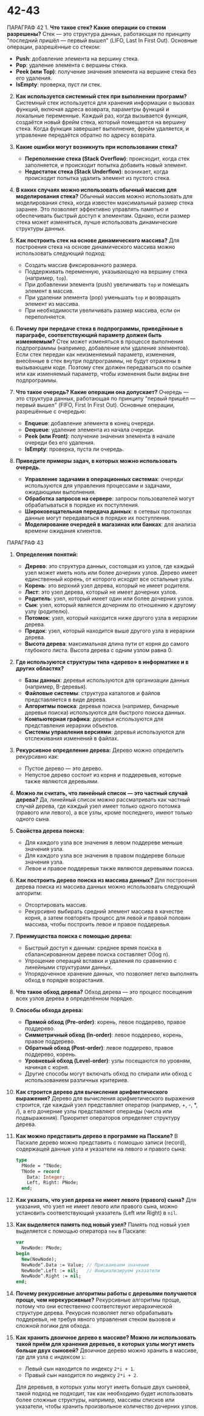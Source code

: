 # 42-43


ПАРАГРАФ 42 1. **Что такое стек? Какие операции со стеком разрешены?**
   Стек — это структура данных, работающая по принципу "последний пришёл — первый вышел" (LIFO, Last In First Out). Основные операции, разрешённые со стеком:
   - **Push**: добавление элемента на вершину стека.
   - **Pop**: удаление элемента с вершины стека.
   - **Peek (или Top)**: получение значения элемента на вершине стека без его удаления.
   - **IsEmpty**: проверка, пуст ли стек.

2. **Как используется системный стек при выполнении программ?**
   Системный стек используется для хранения информации о вызовах функций, включая адреса возврата, параметры функций и локальные переменные. Каждый раз, когда вызывается функция, создаётся новый фрейм стека, который помещается на вершину стека. Когда функция завершает выполнение, фрейм удаляется, и управление передаётся обратно по адресу возврата.

3. **Какие ошибки могут возникнуть при использовании стека?**
   - **Переполнение стека (Stack Overflow)**: происходит, когда стек заполняется, и происходит попытка добавить новый элемент.
   - **Недостаток стека (Stack Underflow)**: возникает, когда происходит попытка удалить элемент из пустого стека.

4. **В каких случаях можно использовать обычный массив для моделирования стека?**
   Обычный массив можно использовать для моделирования стека, когда известен максимальный размер стека заранее. Это позволяет эффективно управлять памятью и обеспечивать быстрый доступ к элементам. Однако, если размер стека может изменяться, лучше использовать динамические структуры данных.

5. **Как построить стек на основе динамического массива?**
   Для построения стека на основе динамического массива можно использовать следующий подход:
   - Создать массив фиксированного размера.
   - Поддерживать переменную, указывающую на вершину стека (например, `top`).
   - При добавлении элемента (push) увеличивать `top` и помещать элемент в массив.
   - При удалении элемента (pop) уменьшать `top` и возвращать элемент из массива.
   - При необходимости увеличивать размер массива, если он переполняется.

6. **Почему при передаче стека в подпрограммы, приведённые в параграфе, соответствующий параметр должен быть изменяемым?**
   Стек может изменяться в процессе выполнения подпрограммы (например, добавление или удаление элементов). Если стек передан как неизменяемый параметр, изменения, внесённые в стек внутри подпрограммы, не будут отражены в вызывающем коде. Поэтому стек должен передаваться по ссылке или как изменяемый параметр, чтобы изменения были видны вне подпрограммы.

7. **Что такое очередь? Какие операции она допускает?**
   Очередь — это структура данных, работающая по принципу "первый пришёл — первый вышел" (FIFO, First In First Out). Основные операции, разрешённые с очередью:
   - **Enqueue**: добавление элемента в конец очереди.
   - **Dequeue**: удаление элемента из начала очереди.
   - **Peek (или Front)**: получение значения элемента в начале очереди без его удаления.
   - **IsEmpty**: проверка, пуста ли очередь.

8. **Приведите примеры задач, в которых можно использовать очередь.**
   - **Управление задачами в операционных системах**: очереди используются для управления процессами и задачами, ожидающими выполнения.
   - **Обработка запросов на сервере**: запросы пользователей могут обрабатываться в порядке их поступления.
   - **Широковещательная передача данных**: в сетевых протоколах данные могут передаваться в порядке их поступления.
   - **Моделирование очередей в магазинах или банках**: для анализа времени ожидания клиентов.
  

ПАРАГРАФ 43 



1. **Определения понятий:**
   - **Дерево**: это структура данных, состоящая из узлов, где каждый узел может иметь ноль или более дочерних узлов. Дерево имеет единственный корень, от которого исходят все остальные узлы.
   - **Корень**: это верхний узел дерева, который не имеет родителя.
   - **Лист**: это узел дерева, который не имеет дочерних узлов.
   - **Родитель**: узел, который имеет один или более дочерних узлов.
   - **Сын**: узел, который является дочерним по отношению к другому узлу (родителю).
   - **Потомок**: узел, который находится ниже другого узла в иерархии дерева.
   - **Предок**: узел, который находится выше другого узла в иерархии дерева.
   - **Высота дерева**: максимальная длина пути от корня до самого глубокого листа. Высота дерева с одним узлом равна 0.

2. **Где используются структуры типа «дерево» в информатике и в других областях?**
   - **Базы данных**: деревья используются для организации данных (например, B-деревья).
   - **Файловые системы**: структура каталогов и файлов представляется в виде дерева.
   - **Алгоритмы поиска**: деревья поиска (например, бинарные деревья поиска) используются для быстрого поиска данных.
   - **Компьютерная графика**: деревья используются для представления иерархии объектов.
   - **Системы управления версиями**: деревья используются для отслеживания изменений в файлах.

3. **Рекурсивное определение дерева:**
   Дерево можно определить рекурсивно как:
   - Пустое дерево — это дерево.
   - Непустое дерево состоит из корня и поддеревьев, которые также являются деревьями.

4. **Можно ли считать, что линейный список — это частный случай дерева?**
   Да, линейный список можно рассматривать как частный случай дерева, где каждый узел имеет только одного потомка (правого или левого), а все узлы, кроме последнего, имеют только одного сына.

5. **Свойства дерева поиска:**
   - Для каждого узла все значения в левом поддереве меньше значения узла.
   - Для каждого узла все значения в правом поддереве больше значения узла.
   - Левое и правое поддеревья также являются деревьями поиска.

6. **Как построить дерево поиска из массива данных?**
   Для построения дерева поиска из массива данных можно использовать следующий алгоритм:
   - Отсортировать массив.
   - Рекурсивно выбирать средний элемент массива в качестве корня, а затем повторять процесс для левой и правой половин массива, чтобы построить левое и правое поддеревья.

7. **Преимущества поиска с помощью дерева:**
   - Быстрый доступ к данным: среднее время поиска в сбалансированном дереве поиска составляет O(log n).
   - Упрощение операций вставки и удаления по сравнению с линейными структурами данных.
   - Упорядоченное хранение данных, что позволяет легко выполнять обход в порядке возрастания.

8. **Что такое обход дерева?**
   Обход дерева — это процесс посещения всех узлов дерева в определённом порядке.

9. **Способы обхода дерева:**
   - **Прямой обход (Pre-order)**: корень, левое поддерево, правое поддерево.
   - **Симметричный обход (In-order)**: левое поддерево, корень, правое поддерево.
   - **Обратный обход (Post-order)**: левое поддерево, правое поддерево, корень.
   - **Уровневый обход (Level-order)**: узлы посещаются по уровням, начиная с корня.
   - Другие способы могут включать обход по спирали или обход с использованием различных критериев.

10. **Как строится дерево для вычисления арифметического выражения?**
    Дерево для вычисления арифметического выражения строится, где каждый узел представляет оператор (например, +, -, *, /), а его дочерние узлы представляют операнды (числа или подвыражения). Приоритет операторов определяет структуру дерева.

11. **Как можно представить дерево в программе на Паскале?**
    В Паскале дерево можно представить с помощью записи (record), содержащей данные узла и указатели на левого и правого сына:
    ```pascal
    type
      PNode = ^TNode;
      TNode = record
        Data: Integer;
        Left, Right: PNode;
      end;
    ```

12. **Как указать, что узел дерева не имеет левого (правого) сына?**
    Для указания, что узел не имеет левого или правого сына, можно установить соответствующий указатель (Left или Right) в `nil`.

13. **Как выделяется память под новый узел?**
    Память под новый узел выделяется с помощью оператора `new` в Паскале:
    ```pascal
    var
      NewNode: PNode;
    begin
      New(NewNode);
      NewNode^.Data := Value; // Присваиваем значение
      NewNode^.Left := nil;   // Инициализируем указатели
      NewNode^.Right := nil;
    end;
    ```

14. **Почему рекурсивные алгоритмы работы с деревьями получаются проще, чем нерекурсивные?**
    Рекурсивные алгоритмы проще, потому что они естественно соответствуют иерархической структуре дерева. Рекурсия позволяет легко обрабатывать поддеревья, не требуя явного управления стеком вызовов и сложной логики для обхода.

15. **Как хранить двоичное дерево в массиве? Можно ли использовать такой приём для хранения деревьев, в которых узлы могут иметь больше двух сыновей?**
    Двоичное дерево можно хранить в массиве, где для узла с индексом `i`:
    - Левый сын находится по индексу `2*i + 1`.
    - Правый сын находится по индексу `2*i + 2`.
    
    Для деревьев, в которых узлы могут иметь больше двух сыновей, такой подход не подходит, так как необходимо будет использовать более сложные структуры, например, массивы списков или указатели, чтобы хранить произвольное количество дочерних узлов.
